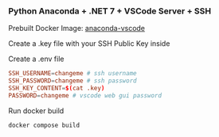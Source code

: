 ### Python Anaconda + .NET 7 + VSCode Server + SSH

Prebuilt Docker Image: [anaconda-vscode](https://hub.docker.com/r/dnviti/anaconda-vscode)

Create a .key file with your SSH Public Key inside

Create a .env file
```conf
SSH_USERNAME=changeme # ssh username
SSH_PASSWORD=changeme # ssh password
SSH_KEY_CONTENT=$(cat .key)
PASSWORD=changeme # vscode web gui password
```

Run docker build
```bash
docker compose build
```
